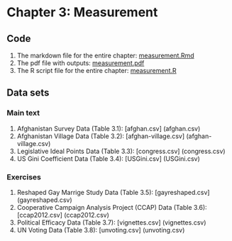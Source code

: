 # Chapter 3: Measurement

## Code
1. The markdown file for the entire chapter: [measurement.Rmd](measurement.Rmd)
2. The pdf file with outputs: [measurement.pdf](measurement.pdf)
3. The R script file for the entire chapter: [measurement.R](measurement.R)

## Data sets
### Main text
1. Afghanistan Survey Data (Table 3.1): [afghan.csv] (afghan.csv)
2. Afghanistan Village Data (Table 3.2): [afghan-village.csv] (afghan-village.csv)
3. Legislative Ideal Points Data (Table 3.3): [congress.csv] (congress.csv)
4. US Gini Coefficient Data (Table 3.4): [USGini.csv] (USGini.csv)

### Exercises
1. Reshaped Gay Marrige Study Data (Table 3.5): [gayreshaped.csv] (gayreshaped.csv)
2. Cooperative Campaign Analysis Project (CCAP) Data (Table 3.6): [ccap2012.csv] (ccap2012.csv)
3. Political Efficacy Data (Table 3.7): [vignettes.csv] (vignettes.csv)
4. UN Voting Data (Table 3.8): [unvoting.csv] (unvoting.csv)
